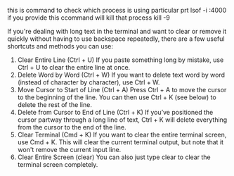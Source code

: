 this is command to check which process is using particular prt 
lsof -i :4000
if you provide this ccommand will kill that process
kill -9 <PID>


If you're dealing with long text in the terminal and want to clear or remove it quickly without having to use backspace repeatedly, there are a few useful shortcuts and methods you can use:

1. Clear Entire Line (Ctrl + U)
If you paste something long by mistake, use Ctrl + U to clear the entire line at once.
2. Delete Word by Word (Ctrl + W)
If you want to delete text word by word (instead of character by character), use Ctrl + W.
3. Move Cursor to Start of Line (Ctrl + A)
Press Ctrl + A to move the cursor to the beginning of the line. You can then use Ctrl + K (see below) to delete the rest of the line.
4. Delete from Cursor to End of Line (Ctrl + K)
If you’ve positioned the cursor partway through a long line of text, Ctrl + K will delete everything from the cursor to the end of the line.
5. Clear Terminal (Cmd + K)
If you want to clear the entire terminal screen, use Cmd + K. This will clear the current terminal output, but note that it won't remove the current input line.
6. Clear Entire Screen (clear)
You can also just type clear to clear the terminal screen completely.


